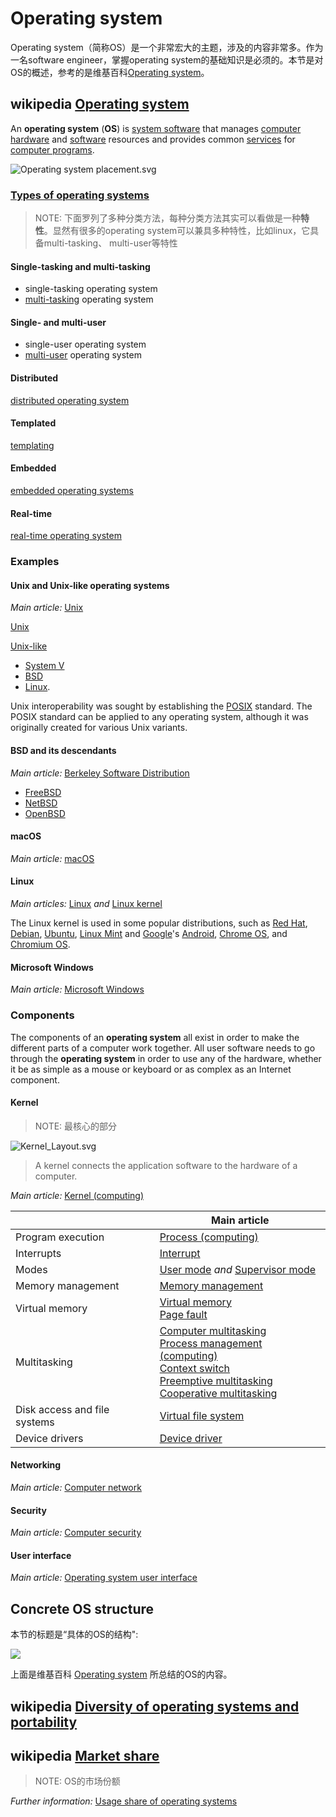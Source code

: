 # Operating system

Operating system（简称OS）是一个非常宏大的主题，涉及的内容非常多。作为一名software engineer，掌握operating system的基础知识是必须的。本节是对OS的概述，参考的是维基百科[Operating system](https://en.wikipedia.org/wiki/Operating_system)。

## wikipedia [Operating system](https://en.wikipedia.org/wiki/Operating_system)

An **operating system** (**OS**) is [system software](https://en.wikipedia.org/wiki/System_software) that manages [computer hardware](https://en.wikipedia.org/wiki/Computer_hardware) and [software](https://en.wikipedia.org/wiki/Computer_software) resources and provides common [services](https://en.wikipedia.org/wiki/Daemon_(computing)) for [computer programs](https://en.wikipedia.org/wiki/Computer_program).

![Operating system placement.svg](./pic/165px-Operating_system_placement.svg.png)





### [Types of operating systems](https://en.wikipedia.org/wiki/Operating_system#Types_of_operating_systems)

> NOTE: 下面罗列了多种分类方法，每种分类方法其实可以看做是一种**特性**。显然有很多的operating system可以兼具多种特性，比如linux，它具备multi-tasking、 multi-user等特性

#### Single-tasking and multi-tasking

- single-tasking operating system
- [multi-tasking](https://en.wikipedia.org/wiki/Multi-tasking) operating system

#### Single- and multi-user

- single-user operating system
- [multi-user](https://en.wikipedia.org/wiki/Multi-user) operating system 

#### Distributed

[distributed operating system](https://en.wikipedia.org/wiki/Distributed_operating_system)

#### Templated

[templating](https://en.wikipedia.org/wiki/Glossary_of_operating_systems_terms) 

#### Embedded

[embedded operating systems](https://en.wikipedia.org/wiki/Embedded_operating_system)

#### Real-time

[real-time operating system](https://en.wikipedia.org/wiki/Real-time_operating_system) 



### Examples

#### Unix and Unix-like operating systems

*Main article:* [Unix](https://en.wikipedia.org/wiki/Unix)

[Unix](https://en.wikipedia.org/wiki/Unix)

[Unix-like](https://en.wikipedia.org/wiki/Unix-like) 

- [System V](https://en.wikipedia.org/wiki/System_V)
- [BSD](https://en.wikipedia.org/wiki/Berkeley_Software_Distribution)
- [Linux](https://en.wikipedia.org/wiki/Linux).



Unix interoperability was sought by establishing the [POSIX](https://en.wikipedia.org/wiki/POSIX) standard. The POSIX standard can be applied to any operating system, although it was originally created for various Unix variants.



#### BSD and its descendants

*Main article:* [Berkeley Software Distribution](https://en.wikipedia.org/wiki/Berkeley_Software_Distribution)

- [FreeBSD](https://en.wikipedia.org/wiki/FreeBSD)
- [NetBSD](https://en.wikipedia.org/wiki/NetBSD)
- [OpenBSD](https://en.wikipedia.org/wiki/OpenBSD)

#### macOS

*Main article:* [macOS](https://en.wikipedia.org/wiki/MacOS)

#### Linux

*Main articles:* [Linux](https://en.wikipedia.org/wiki/Linux) *and* [Linux kernel](https://en.wikipedia.org/wiki/Linux_kernel)

The Linux kernel is used in some popular distributions, such as [Red Hat](https://en.wikipedia.org/wiki/Red_Hat_Enterprise_Linux), [Debian](https://en.wikipedia.org/wiki/Debian), [Ubuntu](https://en.wikipedia.org/wiki/Ubuntu_(operating_system)), [Linux Mint](https://en.wikipedia.org/wiki/Linux_Mint) and [Google](https://en.wikipedia.org/wiki/Google)'s [Android](https://en.wikipedia.org/wiki/Android_(operating_system)), [Chrome OS](https://en.wikipedia.org/wiki/Chrome_OS), and [Chromium OS](https://en.wikipedia.org/wiki/Chromium_OS).



#### Microsoft Windows

*Main article:* [Microsoft Windows](https://en.wikipedia.org/wiki/Microsoft_Windows)





### Components

The components of an **operating system** all exist in order to make the different parts of a computer work together. All user software needs to go through the **operating system** in order to use any of the hardware, whether it be as simple as a mouse or keyboard or as complex as an Internet component.

#### Kernel

> NOTE: 最核心的部分

![Kernel_Layout.svg](./pic/220px-Kernel_Layout.svg.png)



> A kernel connects the application software to the hardware of a computer.



*Main article:* [Kernel (computing)](https://en.wikipedia.org/wiki/Kernel_(computing))

|                              | Main article                                                 |
| ---------------------------- | ------------------------------------------------------------ |
| Program execution            | [Process (computing)](https://en.wikipedia.org/wiki/Process_(computing)) |
| Interrupts                   | [Interrupt](https://en.wikipedia.org/wiki/Interrupt)         |
| Modes                        | [User mode](https://en.wikipedia.org/wiki/User_mode) *and* [Supervisor mode](https://en.wikipedia.org/wiki/Supervisor_mode) |
| Memory management            | [Memory management](https://en.wikipedia.org/wiki/Memory_management) |
| Virtual memory               | [Virtual memory](https://en.wikipedia.org/wiki/Virtual_memory) <br>[Page fault](https://en.wikipedia.org/wiki/Page_fault) |
| Multitasking                 | [Computer multitasking](https://en.wikipedia.org/wiki/Computer_multitasking) <br>[Process management (computing)](https://en.wikipedia.org/wiki/Process_management_(computing)) <br>[Context switch](https://en.wikipedia.org/wiki/Context_switch)<br>[Preemptive multitasking](https://en.wikipedia.org/wiki/Preemptive_multitasking) <br>[Cooperative multitasking](https://en.wikipedia.org/wiki/Cooperative_multitasking) |
| Disk access and file systems | [Virtual file system](https://en.wikipedia.org/wiki/Virtual_file_system) |
| Device drivers               | [Device driver](https://en.wikipedia.org/wiki/Device_driver) |



#### Networking

*Main article:* [Computer network](https://en.wikipedia.org/wiki/Computer_network)

#### Security

*Main article:* [Computer security](https://en.wikipedia.org/wiki/Computer_security)

#### User interface

*Main article:* [Operating system user interface](https://en.wikipedia.org/wiki/Shell_(computing))



## Concrete OS structure

本节的标题是“具体的OS的结构": 

![](./pic/operating-system-structure.png)

上面是维基百科 [Operating system](https://en.wikipedia.org/wiki/Operating_system) 所总结的OS的内容。



## wikipedia [Diversity of operating systems and portability](https://en.wikipedia.org/wiki/Operating_system#Diversity_of_operating_systems_and_portability)



## wikipedia [Market share](https://en.wikipedia.org/wiki/Operating_system#Market_share)

> NOTE: OS的市场份额

*Further information:* [Usage share of operating systems](https://en.wikipedia.org/wiki/Usage_share_of_operating_systems)

